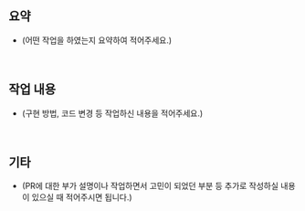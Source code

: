 ## 요약
- (어떤 작업을 하였는지 요약하여 적어주세요.)

<br>

## 작업 내용
- (구현 방법, 코드 변경 등 작업하신 내용을 적어주세요.) 

<br>

## 기타
- (PR에 대한 부가 설명이나 작업하면서 고민이 되었던 부분 등 추가로 작성하실 내용이 있으실 때 적어주시면 됩니다.)
